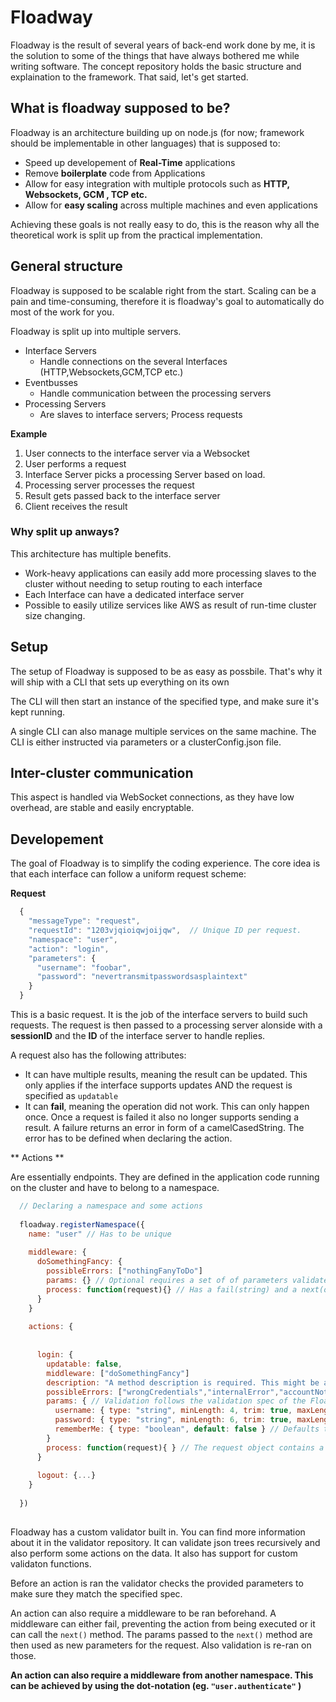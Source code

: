 

# Floadway

Floadway is the result of several years of back-end work done by me, it is the solution to some of the things that have always bothered me while writing software.
The concept repository holds the basic structure and explaination to the framework. That said, let's get started.


## What is floadway supposed to be?

Floadway is an architecture building up on node.js (for now; framework should be implementable in other languages) that is supposed to: 

* Speed up developement of **Real-Time** applications
* Remove **boilerplate** code from Applications
* Allow for easy integration with multiple protocols such as **HTTP, Websockets, GCM , TCP etc.**
* Allow for **easy scaling** across multiple machines and even applications

Achieving these goals is not really easy to do, this is the reason why all the theoretical work is split up from the practical implementation. 

## General structure

Floadway is supposed to be scalable right from the start. Scaling can be a pain and time-consuming, therefore it is floadway's goal to automatically do most of the work for you.

Floadway is split up into multiple servers. 

* Interface Servers 
  * Handle connections on the several Interfaces (HTTP,Websockets,GCM,TCP etc.)
* Eventbusses
  * Handle communication between the processing servers
* Processing Servers
  * Are slaves to interface servers; Process requests
  
**Example**

1. User connects to the interface server via a Websocket
2. User performs a request
3. Interface Server picks a processing Server based on load. 
4. Processing server processes the request
5. Result gets passed back to the interface server
6. Client receives the result

### Why split up anways?

This architecture has multiple benefits.

* Work-heavy applications can easily add more processing slaves to the cluster without needing to setup routing to each interface
* Each Interface can have a dedicated interface server
* Possible to easily utilize services like AWS as result of run-time cluster size changing.


## Setup 

The setup of Floadway is supposed to be as easy as possbile. That's why it will ship with a CLI that sets up everything on its own

The CLI will then start an instance of the specified type, and make sure it's kept running. 

A single CLI can also manage multiple services on the same machine. The CLI is either instructed via parameters or a clusterConfig.json file.

## Inter-cluster communication

This aspect is handled via WebSocket connections, as they have low overhead, are stable and easily encryptable. 

## Developement 

The goal of Floadway is to simplify the coding experience. The core idea is that each interface can follow a uniform request scheme:

**Request**

```js
  {
    "messageType": "request",
    "requestId": "1203vjqioiqwjoijqw",  // Unique ID per request.
    "namespace": "user",
    "action": "login",
    "parameters": {
      "username": "foobar",
      "password": "nevertransmitpasswordsasplaintext"
    }
  }
```

This is a basic request. It is the job of the interface servers to build such requests. The request is then passed to a processing server alonside with a **sessionID** and the **ID** of the interface server to handle replies.


A request also has the following attributes:

* It can have multiple results, meaning the result can be updated. This only applies if the interface supports updates AND the request is specified as ```updatable```
* It can **fail**, meaning the operation did not work. This can only happen once.  Once a request is failed it also no longer supports sending a result. A failure returns an error in form of a camelCasedString. The error has to be defined when declaring the action.


** Actions **

Are essentially endpoints. They are defined in the application code running on the cluster and have to belong to a namespace.

```js
  // Declaring a namespace and some actions
  
  floadway.registerNamespace({
    name: "user" // Has to be unique
    
    middleware: {
      doSomethingFancy: {
        possibleErrors: ["nothingFanyToDo"]
        params: {} // Optional requires a set of of parameters validated before runnning this middleware
        process: function(request){} // Has a fail(string) and a next(obj) method. The next method can be passed a set of new params
      }
    }
    
    actions: {
      
      
      login: {
        updatable: false,
        middleware: ["doSomethingFancy"]
        description: "A method description is required. This might be a pain, but it is great to have good documentation",
        possibleErrors: ["wrongCredentials","internalError","accountNotActivated"] // Errors have to be defined here to ensure proper documentation and easier integration on the front-end
        params: { // Validation follows the validation spec of the Floadway validator. The params object is of type "object" with mode set to "strict"
          username: { type: "string", minLength: 4, trim: true, maxLength: 32 },
          password: { type: "string", minLength: 6, trim: true, maxLength: 64 },
          rememberMe: { type: "boolean", default: false } // Defaults to false if not processable
        }
        process: function(request){ } // The request object contains a session instance, parameters, as well as a fail(string) and result(object) method
      }
      
      logout: {...}
    }
  
  })
  
```
Floadway has a custom validator built in. You can find more information about it in the validator repository. It can validate json trees recursively and also perform some actions on the data. It also has support for custom validaton functions.

Before an action is ran the validator checks the provided parameters to make sure they match the specified spec. 

An action can also require a middleware to be ran beforehand. A middleware can either fail, preventing the action from being executed or it can call the ```next()``` method.
The params passed to the ```next()``` method are then used as new parameters for the request. Also validation is re-ran on those.

**An action can also require a middleware from another namespace. This can be achieved by using the dot-notation (eg. ```"user.authenticate"``` )**


